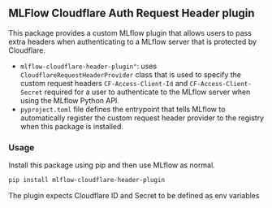 ## MLFlow Cloudflare Auth Request Header plugin

This package provides a custom MLflow plugin that allows users to pass extra headers when authenticating to a MLflow server that is protected by Cloudflare.


* `mlflow-cloudflare-header-plugin"`: uses `CloudflareRequestHeaderProvider` class that is used to specify the custom request headers `CF-Access-Client-Id` and `CF-Access-Client-Secret` required for a user to authenticate to the MLflow server when using the MLflow Python API.
* `pyproject.toml` file defines the entrypoint that tells MLflow to automatically register the custom request header provider to the registry when this package is installed.

### Usage

Install this package using pip and then use MLflow as normal.

```bash
pip install mlflow-cloudflare-header-plugin
```

The plugin expects Cloudflare ID and Secret to be defined as env variables
